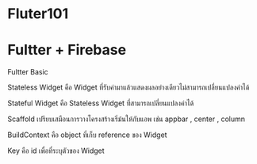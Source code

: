 # Fluter101

# Fultter + Firebase

Fultter Basic

Stateless Widget คือ Widget ที่รับค่ามาแล้วแสดงผลอย่างเดียวไม่สามารถเปลี่ยนแปลงค่าได้

Stateful Widget  คือ Stateless Widget ที่สามารถเปลี่ยนแปลงค่าได้

Scaffold เปรียบเสมือนการวางโครงสร้างเริ่ม้นให้กับแอพ เช่น appbar , center , column

BuildContext คือ object ที่เก็บ reference ของ Widget

Key คือ id เพื่อที่ระบุตัวของ Widget
